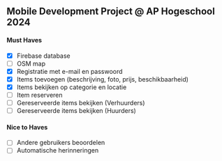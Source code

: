 ## Mobile Development Project @ AP Hogeschool 2024

#### Must Haves

- [x] Firebase database
- [ ] OSM map
- [x] Registratie met e-mail en passwoord
- [x] Items toevoegen (beschrijving, foto, prijs, beschikbaarheid)
- [x] Items bekijken op categorie en locatie
- [ ] Item reserveren
- [ ] Gereserveerde items bekijken (Verhuurders)
- [ ] Gereserveerde items bekijken (Huurders)

#### Nice to Haves

- [ ] Andere gebruikers beoordelen
- [ ] Automatische herinneringen
